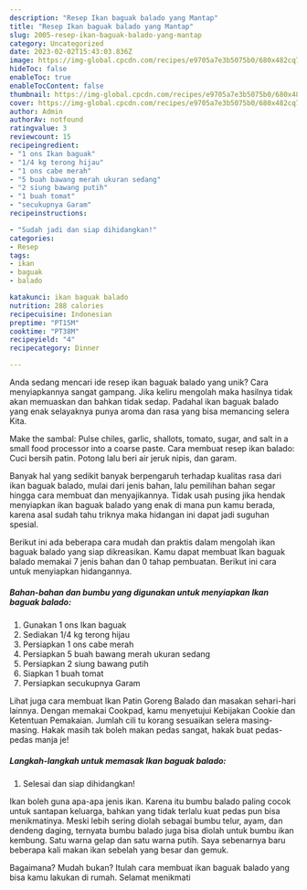 ```yaml
---
description: "Resep Ikan baguak balado yang Mantap"
title: "Resep Ikan baguak balado yang Mantap"
slug: 2005-resep-ikan-baguak-balado-yang-mantap
category: Uncategorized
date: 2023-02-02T15:43:03.836Z
image: https://img-global.cpcdn.com/recipes/e9705a7e3b5075b0/680x482cq70/ikan-baguak-balado-foto-resep-utama.jpg
hideToc: false
enableToc: true
enableTocContent: false
thumbnail: https://img-global.cpcdn.com/recipes/e9705a7e3b5075b0/680x482cq70/ikan-baguak-balado-foto-resep-utama.jpg
cover: https://img-global.cpcdn.com/recipes/e9705a7e3b5075b0/680x482cq70/ikan-baguak-balado-foto-resep-utama.jpg
author: Admin
authorAv: notfound
ratingvalue: 3
reviewcount: 15
recipeingredient:
- "1 ons Ikan baguak"
- "1/4 kg terong hijau"
- "1 ons cabe merah"
- "5 buah bawang merah ukuran sedang"
- "2 siung bawang putih"
- "1 buah tomat"
- "secukupnya Garam"
recipeinstructions:

- "Sudah jadi dan siap dihidangkan!"
categories:
- Resep
tags:
- ikan
- baguak
- balado

katakunci: ikan baguak balado 
nutrition: 288 calories
recipecuisine: Indonesian
preptime: "PT15M"
cooktime: "PT38M"
recipeyield: "4"
recipecategory: Dinner

---
```





Anda sedang mencari ide resep ikan baguak balado yang unik? Cara menyiapkannya sangat gampang. Jika keliru mengolah maka hasilnya tidak akan memuaskan dan bahkan tidak sedap. Padahal ikan baguak balado yang enak selayaknya punya aroma dan rasa yang bisa memancing selera Kita.





Make the sambal: Pulse chiles, garlic, shallots, tomato, sugar, and salt in a small food processor into a coarse paste. Cara membuat resep ikan balado: Cuci bersih patin. Potong lalu beri air jeruk nipis, dan garam.

Banyak hal yang sedikit banyak berpengaruh terhadap kualitas rasa dari ikan baguak balado, mulai dari jenis bahan, lalu pemilihan bahan segar hingga cara membuat dan menyajikannya. Tidak usah pusing jika hendak menyiapkan ikan baguak balado yang enak di mana pun kamu berada, karena asal sudah tahu triknya maka hidangan ini dapat jadi suguhan spesial.






Berikut ini ada beberapa cara mudah dan praktis dalam mengolah ikan baguak balado yang siap dikreasikan. Kamu dapat membuat Ikan baguak balado memakai 7 jenis bahan dan 0 tahap pembuatan. Berikut ini cara untuk menyiapkan hidangannya.

<!--inarticleads1-->

##### Bahan-bahan dan bumbu yang digunakan untuk menyiapkan Ikan baguak balado:

1. Gunakan 1 ons Ikan baguak
1. Sediakan 1/4 kg terong hijau
1. Persiapkan 1 ons cabe merah
1. Persiapkan 5 buah bawang merah ukuran sedang
1. Persiapkan 2 siung bawang putih
1. Siapkan 1 buah tomat
1. Persiapkan secukupnya Garam


Lihat juga cara membuat Ikan Patin Goreng Balado dan masakan sehari-hari lainnya. Dengan memakai Cookpad, kamu menyetujui Kebijakan Cookie dan Ketentuan Pemakaian. Jumlah cili tu korang sesuaikan selera masing-masing. Hakak masih tak boleh makan pedas sangat, hakak buat pedas-pedas manja je! 

<!--inarticleads2-->

##### Langkah-langkah untuk memasak Ikan baguak balado:


1. Selesai dan siap dihidangkan!

Ikan boleh guna apa-apa jenis ikan. Karena itu bumbu balado paling cocok untuk santapan keluarga, bahkan yang tidak terlalu kuat pedas pun bisa menikmatinya. Meski lebih sering diolah sebagai bumbu telur, ayam, dan dendeng daging, ternyata bumbu balado juga bisa diolah untuk bumbu ikan kembung. Satu warna gelap dan satu warna putih. Saya sebenarnya baru beberapa kali makan ikan sebelah yang besar dan gemuk. 

Bagaimana? Mudah bukan? Itulah cara membuat ikan baguak balado yang bisa kamu lakukan di rumah. Selamat menikmati

